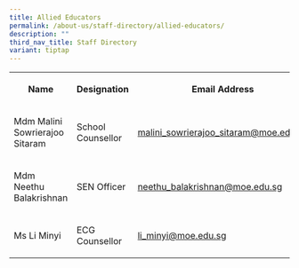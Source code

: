 ```yaml
---
title: Allied Educators
permalink: /about-us/staff-directory/allied-educators/
description: ""
third_nav_title: Staff Directory
variant: tiptap
---
```

<table><tbody><tr><th rowspan="1" colspan="1"><p><strong>Name</strong></p></th><th rowspan="1" colspan="1"><p><strong>Designation</strong></p></th><th rowspan="1" colspan="1"><p><strong>Email Address</strong></p></th></tr><tr><td rowspan="1" colspan="1"><p>Mdm Malini Sowrierajoo Sitaram</p></td><td rowspan="1" colspan="1"><p>School Counsellor</p></td><td rowspan="1" colspan="1"><p><a href="mailto:malini_sowrierajoo_sitaram@moe.edu.sg" rel="noopener noreferrer nofollow" target="_blank">malini_sowrierajoo_sitaram@moe.edu.sg</a> </p></td></tr><tr><td rowspan="1" colspan="1"><p>Mdm Neethu Balakrishnan</p></td><td rowspan="1" colspan="1"><p>SEN Officer</p></td><td rowspan="1" colspan="1"><p><a href="mailto:neethu_balakrishnan@moe.edu.sg" rel="noopener noreferrer nofollow" target="_blank">neethu_balakrishnan@moe.edu.sg</a> </p></td></tr><tr><td rowspan="1" colspan="1"><p>Ms Li Minyi</p></td><td rowspan="1" colspan="1"><p>ECG Counsellor</p></td><td rowspan="1" colspan="1"><p><a href="mailto:li_minyi@moe.edu.sg" rel="noopener noreferrer nofollow" target="_blank">li_minyi@moe.edu.sg</a> </p></td></tr></tbody></table><p></p>